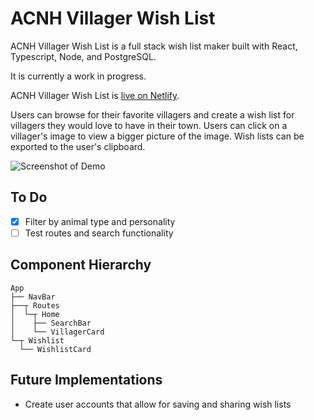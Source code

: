 # ACNH Villager Wish List 

ACNH Villager Wish List is a full stack wish list maker 
built with React, Typescript, Node, and PostgreSQL. 

It is currently a work in progress. 

ACNH Villager Wish List is [live on Netlify](https://acnhvwl.netlify.app/).

Users can browse for their favorite villagers and create a wish list for villagers they would love to have in their town. 
Users can click on a villager's image to view a bigger picture of the image. 
Wish lists can be exported to the user's clipboard.  

![Screenshot of Demo](https://cdn.discordapp.com/attachments/709285942430531650/734586758645284904/demo-screenshot.png)

## To Do 
- [x] Filter by animal type and personality
- [ ] Test routes and search functionality 

## Component Hierarchy 
```
App
├── NavBar
├──┬ Routes
│  └─┬ Home
│    ├── SearchBar  
│    └── VillagerCard    
└─┬ Wishlist
  └── WishlistCard
```

## Future Implementations
- Create user accounts that allow for saving and sharing wish lists 